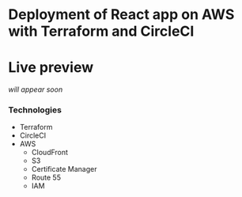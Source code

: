 # Deployment of React app on AWS with Terraform and CircleCI

# Live preview
*will appear soon*

### Technologies
- Terraform
- CircleCI
- AWS
    - CloudFront
    - S3
    - Certificate Manager
    - Route 55
    - IAM